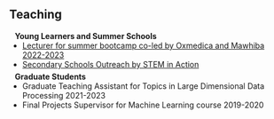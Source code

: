 ## Teaching

<h4 style="margin:0 10px 0;">Young Learners and Summer Schools</h4>

<ul style="margin:0 0 5px;">
  <li><a href="https://oxmedica.com/"><autocolor>Lecturer for summer bootcamp co-led by Oxmedica and Mawhiba  2022-2023 </autocolor></a></li>
  <li><a href="https://www.imperial.ac.uk/be-inspired/schools-outreach/secondary-schools/stem-in-action/the-human-body/farwa-profile/"><autocolor>Secondary Schools Outreach by STEM in Action</autocolor></a></li>
</ul>

<h4 style="margin:0 10px 0;">Graduate Students</h4>

<ul style="margin:0 0 5px;">
  <li><autocolor> Graduate Teaching Assistant for Topics in Large Dimensional Data Processing 2021-2023</autocolor> </li>
  <li><autocolor> Final Projects Supervisor for Machine Learning course 2019-2020</autocolor></li>
</ul>
